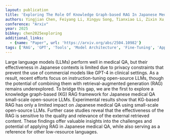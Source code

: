 ```yaml
---
layout: publication
title: 'Exploring The Role Of Knowledge Graph-based RAG In Japanese Medical Question Answering With Small-scale Llms'
authors: Yingjian Chen, Feiyang Li, Xingyu Song, Tianxiao Li, Zixin Xu, Xiujie Chen, Issey Sukeda, Irene Li
conference: "Arxiv"
year: 2025
bibkey: chen2025exploring
additional_links:
  - {name: "Paper", url: 'https://arxiv.org/abs/2504.10982'}
tags: ['RAG', 'GPT', 'Tools', 'Model Architecture', 'Fine-Tuning', 'Applications']
---
```

Large language models (LLMs) perform well in medical QA, but their
effectiveness in Japanese contexts is limited due to privacy constraints that
prevent the use of commercial models like GPT-4 in clinical settings. As a
result, recent efforts focus on instruction-tuning open-source LLMs, though the
potential of combining them with retrieval-augmented generation (RAG) remains
underexplored. To bridge this gap, we are the first to explore a knowledge
graph-based (KG) RAG framework for Japanese medical QA small-scale open-source
LLMs. Experimental results show that KG-based RAG has only a limited impact on
Japanese medical QA using small-scale open-source LLMs. Further case studies
reveal that the effectiveness of the RAG is sensitive to the quality and
relevance of the external retrieved content. These findings offer valuable
insights into the challenges and potential of applying RAG in Japanese medical
QA, while also serving as a reference for other low-resource languages.
